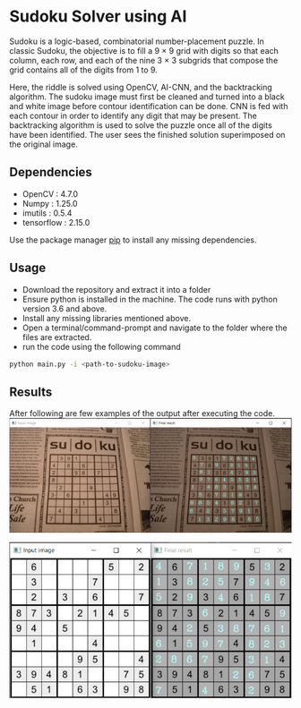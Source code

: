 # Sudoku Solver using AI

Sudoku is a logic-based, combinatorial number-placement puzzle. In classic Sudoku, the objective is to fill a 9 × 9 grid with digits so that each column, each row, and each of the nine 3 × 3 subgrids that compose the grid contains all of the digits from 1 to 9.

Here, the riddle is solved using OpenCV, AI-CNN, and the backtracking algorithm. The sudoku image must first be cleaned and turned into a black and white image before contour identification can be done. CNN is fed with each contour in order to identify any digit that may be present. The backtracking algorithm is used to solve the puzzle once all of the digits have been identified. The user sees the finished solution superimposed on the original image.

## Dependencies
- OpenCV : 4.7.0
- Numpy : 1.25.0
- imutils : 0.5.4
- tensorflow : 2.15.0

Use the package manager [pip](https://pip.pypa.io/en/stable/) to install any missing dependencies.

## Usage

- Download the repository and extract it into a folder
- Ensure python is installed in the machine. The code runs with python version 3.6 and above.
- Install any missing libraries mentioned above.
- Open a terminal/command-prompt and navigate to the folder where the files are extracted. 
- run the code using the following command
```bash
python main.py -i <path-to-sudoku-image>
```


## Results

After following are few examples of the output after executing the code.
![1.png](Results%2F1.png)

![2.png](Results%2F2.png)